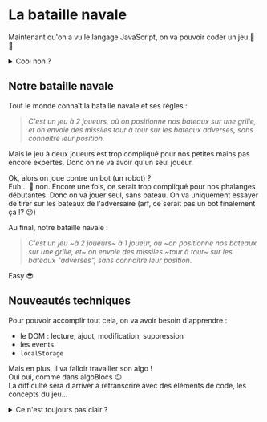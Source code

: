 # La bataille navale

Maintenant qu'on a vu le langage JavaScript, on va pouvoir coder un jeu :tada: :muscle:

<details><summary>Cool non ?</summary>

![cool-cool-cool-cool-cool-cool](https://media.giphy.com/media/XAdbHJywVjF5K/giphy.gif)

</details>

## Notre bataille navale

Tout le monde connaît la bataille navale et ses règles :
> _C'est un jeu à 2 joueurs, où on positionne nos bateaux sur une grille, et on envoie des missiles tour à tour sur les bateaux adverses, sans connaître leur position._

Mais le jeu à deux joueurs est trop compliqué pour nos petites mains pas encore expertes. Donc on ne va avoir qu'un seul joueur.

Ok, alors on joue contre un bot (un robot) ?  
Euh... :thinking: non. Encore une fois, ce serait trop compliqué pour nos phalanges débutantes. Donc on va jouer seul, sans bateau. On va uniquement essayer de tirer sur les bateaux de l'adversaire (arf, ce serait pas un bot finalement ça !? :confused:)

Au final, notre bataille navale :  
> _C'est un jeu ~à 2 joueurs~ à 1 joueur, où ~on positionne nos bateaux sur une grille, et~ on envoie des missiles ~tour à tour~ sur les bateaux "adverses", sans connaître leur position._

Easy :sunglasses:

## Nouveautés techniques

Pour pouvoir accomplir tout cela, on va avoir besoin d'apprendre :

- le DOM : lecture, ajout, modification, suppression
- les events
- `localStorage`

Mais en plus, il va falloir travailler son algo !  
Oui oui, comme dans algoBlocs :wink:  
La difficulté sera d'arriver à retranscrire avec des éléments de code, les concepts du jeu...

<details><summary>Ce n'est toujours pas clair ?</summary>

Comment tu stockerais les cases de la grille de droite ? Ainsi que leur "état" (eau, bateau, touché, plouf) ?

![grille-bataille-navale](https://user-images.githubusercontent.com/48241710/118808345-b6282480-b8a9-11eb-860f-9ad6b8f06125.png)

<details><summary>Réponse...</summary>

Dans un tableau à 2 dimensions :pray:

</details>

</details>

